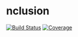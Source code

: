 # nclusion

[![Build Status](https://github.com/microsoft/nclusion.jl/actions/workflows/CI.yml/badge.svg?branch=main)](https://github.com/microsoft/nclusion.jl/actions/workflows/CI.yml?query=branch%3Amain)
[![Coverage](https://codecov.io/gh/microsoft/nclusion.jl/branch/main/graph/badge.svg)](https://codecov.io/gh/microsoft/nclusion.jl)
